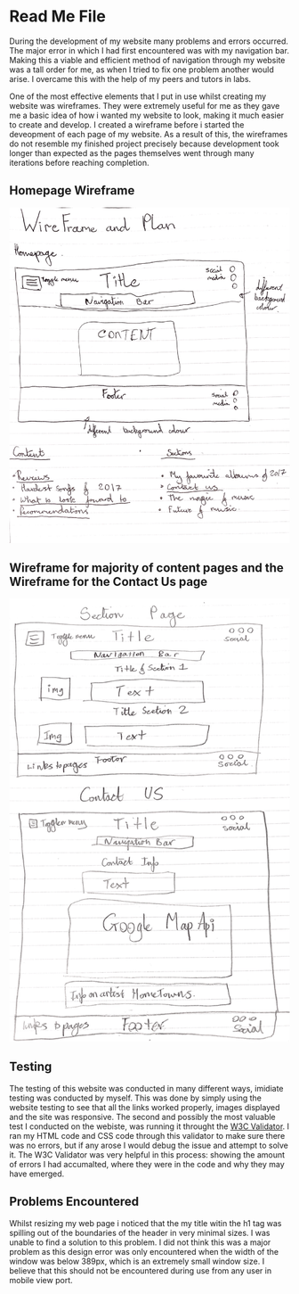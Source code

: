 <h1>Read Me File</h1>

<div>
	<p>
	During the development of my website many problems and errors occurred. 
	The major error in which I had first encountered was with my navigation bar. 
	Making this a viable and efficient method of navigation through my website was a tall order for me, 
	as when I tried to fix one problem another would arise. I overcame this with the help of my peers and tutors in labs.
	</p>
</div>

<div>
	<p>
	One of the most effective elements that I put in use whilst creating my website was wireframes.
	They were extremely useful for me as they gave me a basic idea of how i wanted my website to look,
	making it much easier to create and develop. I created a wireframe before i started the deveopment of each page of my website.
	As a result of this, the wireframes do not resemble my finished project precisely because development took longer than expected 
	as the pages themselves went through many iterations before reaching completion.
	</p>
</div>

<h2>Homepage Wireframe</h2>
<img src="images/WireFrame1.jpg" alt="Homepage Wireframe"/>

<h2>Wireframe for majority of content pages and the Wireframe for the Contact Us page</h2>
<img src="images/WireFrame2.jpg" alt="Content and Contact Us Wireframes"/>

<h2> Testing </h2>
<div>
	<p>
	The testing of this website was conducted in many different ways, imidiate testing was conducted by myself. This was done by simply using the website
	testing to see that all the links worked properly, images displayed and the site was responsive. The second and possibly the most valuable test 
	I conducted on the webiste, was running it throught the <a href="https://validator.w3.org/">W3C Validator</a>. I ran my HTML code and CSS code through this 
	validator to make sure there was no errors, but if any arose I would debug the issue and attempt to solve it. The W3C Validator was very helpful in this process: 
	showing the amount of errors I had accumalted, where they were in the code and why they may have emerged.
	</p>
</div>

<h2> Problems Encountered </h2>
<div>
	<p>
	Whilst resizing my web page i noticed that the my title witin the h1 tag was spilling out of the boundaries of the header in very minimal sizes. I was unable to find a 
	solution to this problem. I did not think this was a major problem as this design error was only encountered when the width of the window was below 389px, which is an extremely small
	 window size. I believe that this should not be encountered during use from any user in mobile view port.
	</p>
</div>